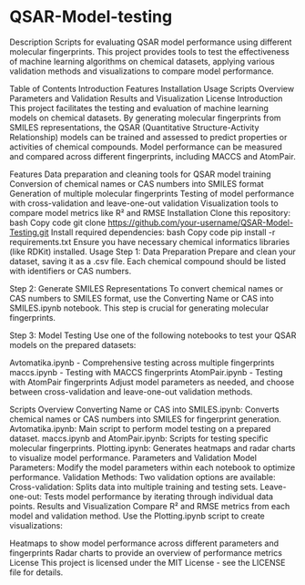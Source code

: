 # QSAR-Model-testing
Description
Scripts for evaluating QSAR model performance using different molecular fingerprints. This project provides tools to test the effectiveness of machine learning algorithms on chemical datasets, applying various validation methods and visualizations to compare model performance.

Table of Contents
Introduction
Features
Installation
Usage
Scripts Overview
Parameters and Validation
Results and Visualization
License
Introduction
This project facilitates the testing and evaluation of machine learning models on chemical datasets. By generating molecular fingerprints from SMILES representations, the QSAR (Quantitative Structure-Activity Relationship) models can be trained and assessed to predict properties or activities of chemical compounds. Model performance can be measured and compared across different fingerprints, including MACCS and AtomPair.

Features
Data preparation and cleaning tools for QSAR model training
Conversion of chemical names or CAS numbers into SMILES format
Generation of multiple molecular fingerprints
Testing of model performance with cross-validation and leave-one-out validation
Visualization tools to compare model metrics like R² and RMSE
Installation
Clone this repository:
bash
Copy code
git clone https://github.com/your-username/QSAR-Model-Testing.git
Install required dependencies:
bash
Copy code
pip install -r requirements.txt
Ensure you have necessary chemical informatics libraries (like RDKit) installed.
Usage
Step 1: Data Preparation
Prepare and clean your dataset, saving it as a .csv file. Each chemical compound should be listed with identifiers or CAS numbers.

Step 2: Generate SMILES Representations
To convert chemical names or CAS numbers to SMILES format, use the Converting Name or CAS into SMILES.ipynb notebook. This step is crucial for generating molecular fingerprints.

Step 3: Model Testing
Use one of the following notebooks to test your QSAR models on the prepared datasets:

Avtomatika.ipynb - Comprehensive testing across multiple fingerprints
maccs.ipynb - Testing with MACCS fingerprints
AtomPair.ipynb - Testing with AtomPair fingerprints
Adjust model parameters as needed, and choose between cross-validation and leave-one-out validation methods.

Scripts Overview
Converting Name or CAS into SMILES.ipynb: Converts chemical names or CAS numbers into SMILES for fingerprint generation.
Avtomatika.ipynb: Main script to perform model testing on a prepared dataset.
maccs.ipynb and AtomPair.ipynb: Scripts for testing specific molecular fingerprints.
Plotting.ipynb: Generates heatmaps and radar charts to visualize model performance.
Parameters and Validation
Model Parameters: Modify the model parameters within each notebook to optimize performance.
Validation Methods: Two validation options are available:
Cross-validation: Splits data into multiple training and testing sets.
Leave-one-out: Tests model performance by iterating through individual data points.
Results and Visualization
Compare R² and RMSE metrics from each model and validation method. Use the Plotting.ipynb script to create visualizations:

Heatmaps to show model performance across different parameters and fingerprints
Radar charts to provide an overview of performance metrics
License
This project is licensed under the MIT License - see the LICENSE file for details.
